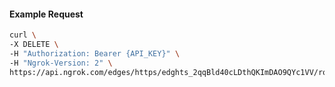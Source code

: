 <!-- Code generated for API Clients. DO NOT EDIT. -->

#### Example Request

```bash
curl \
-X DELETE \
-H "Authorization: Bearer {API_KEY}" \
-H "Ngrok-Version: 2" \
https://api.ngrok.com/edges/https/edghts_2qqBld40cLDthQKImDAO9QYc1VV/routes/edghtsrt_2qqBlXD76egjfeCL7wC09yzEr7f/oidc
```
